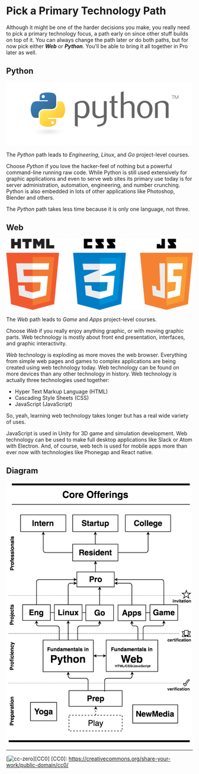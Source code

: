 # Pick a Primary Technology Path

Although it might be one of the harder decisions you make, you
really need to pick a primary technology focus, a path early on
since other stuff builds on top of it. You can always change the
path later or do both paths, but for now pick either ***Web*** or
***Python***. You'll be able to bring it all together in Pro later
as well.

## Python

![](assets/python.png)

The *Python* path leads to *Engineering*, *Linux*, and *Go*
project-level courses.

Choose *Python* if you love the hacker-feel of nothing but
a powerful command-line running raw code. While Python is still used
extensively for graphic applications and even to serve web sites its
primary use today is for server administration, automation,
engineering, and number crunching. Python is also embedded in lots of
other applications like Photoshop, Blender and others.

The *Python* path takes less time because it is only one language,
not three.

## Web

![](assets/web.png)

The *Web* path leads to *Game* and *Apps* project-level courses.

Choose *Web* if you really enjoy anything graphic, or with moving
graphic parts. Web technology is mostly about front end
presentation, interfaces, and graphic interactivity.

*Web* technology is exploding as more moves the web browser.
Everything from simple web pages and games to complex applications
are being created using web technology today. Web technology can be
found on more devices than any other technology in history.
Web technology is actually three technologies used together:

* Hyper Text Markup Language (HTML)
* Cascading Style Sheets (CSS)
* JavaScript (JavaScript)

So, yeah, learning web technology takes longer but has a real wide
variety of uses. 

JavaScript is used in Unity for 3D game and simulation
development. Web technology can be used to make full desktop
applications like Slack or Atom with Electron. And, of course, web
tech is used for mobile apps more than ever now with technologies like
Phonegap and React native.

## Diagram

[![offerings](offerings/core-offerings.png)](offerings/core-offerings.pdf)

---
[![cc-zero](/assets/cc-zero.png)][CC0]
[CC0]: https://creativecommons.org/share-your-work/public-domain/cc0/

